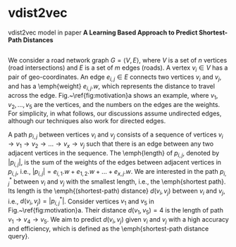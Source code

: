 # vdist2vec
vdist2vec model in paper **A Learning Based Approach to Predict Shortest-Path Distances**

## 
We consider a road network graph $G = \langle V, E \rangle$, where $V$ is a set of $n$ vertices  (road intersections)  and $E$ is a set of $m$ edges (roads). 
A vertex $v_i \in V$ has a pair of geo-coordinates. An edge $e_{i,j} \in E$  connects two vertices $v_i$ and $v_j$, and has 
 a \emph{weight}  $e_{i,j}.w$, which represents the  distance to travel across the edge. 
 Fig.~\ref{fig:motivation}a shows an example, where $v_1, v_2, ... , v_5$ are the vertices, and the numbers on the edges are the weights. 
 For simplicity, 
in what follows, our discussions assume undirected edges, 
although our techniques also work for directed edges. 

A path $p_{i,j}$ between vertices 
$v_i$ and $v_j$ consists of a sequence of vertices $v_i \rightarrow v_1 \rightarrow  v_2 \rightarrow  ... \rightarrow v_x \rightarrow v_j$ 
such that there is an edge between any two adjacent vertices in the sequence.  The \emph{length} of $p_{i,j}$, denoted by $|p_{i,j}|$, is the sum of the weights of the edges between  adjacent vertices in $p_{i,j}$, i.e., 
$|p_{i, j}| = e_{i, 1}.w + e_{1, 2}.w + ... + e_{x, j}.w.$
We are interested in the path  $p_{i, j}^*$ between $v_i$ and $v_j$ with the smallest length, i.e., the \emph{shortest path}. 
Its length is the \emph{(shortest-path) distance} $d(v_i, v_j)$ between $v_i$ and $v_j$, i.e., 
$d(v_i, v_j) = |p_{i, j}^*|$.
Consider vertices $v_1$ and $v_5$ in Fig.~\ref{fig:motivation}a. 
Their distance $d(v_1, v_5) = 4$ is the length of path $v_1 \rightarrow v_4 \rightarrow v_5$. 
We aim to predict $d(v_i, v_j)$ given $v_i$ and $v_j$ with a high  accuracy and efficiency, which is defined as the \emph{shortest-path distance query}. 
